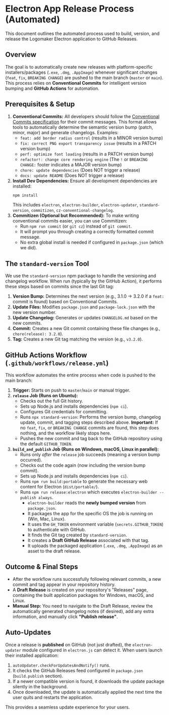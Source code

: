 # Electron App Release Process (Automated)

This document outlines the automated process used to build, version, and release the Logomaker Electron application to GitHub Releases.

## Overview

The goal is to automatically create new releases with platform-specific installers/packages (`.exe`, `.dmg`, `.AppImage`) whenever significant changes (`feat`, `fix`, `BREAKING CHANGE`) are pushed to the main branch (`master` or `main`). This process relies on **Conventional Commits** for intelligent version bumping and **GitHub Actions** for automation.

## Prerequisites & Setup

1.  **Conventional Commits:** All developers should follow the [Conventional Commits specification](https://www.conventionalcommits.org/) for their commit messages. This format allows tools to automatically determine the semantic version bump (patch, minor, major) and generate changelogs. Examples:
    * `feat: add border radius control` (results in a MINOR version bump)
    * `fix: correct PNG export transparency issue` (results in a PATCH version bump)
    * `perf: optimize font loading` (results in a PATCH version bump)
    * `refactor!: change core rendering engine` (The `!` or `BREAKING CHANGE:` footer indicates a MAJOR version bump)
    * `chore: update dependencies` (Does NOT trigger a release)
    * `docs: update README` (Does NOT trigger a release)
2.  **Install Dev Dependencies:** Ensure all development dependencies are installed:
    ```bash
    npm install
    ```
    This includes `electron`, `electron-builder`, `electron-updater`, `standard-version`, `commitizen`, `cz-conventional-changelog`.
3.  **Commitizen (Optional but Recommended):** To make writing conventional commits easier, you can use Commitizen:
    * Run `npm run commit` (or `git cz`) instead of `git commit`.
    * It will prompt you through creating a correctly formatted commit message.
    * No extra global install is needed if configured in `package.json` (which we did).

## The `standard-version` Tool

We use the `standard-version` npm package to handle the versioning and changelog workflow. When run (typically by the GitHub Action), it performs these steps based on commits since the last Git tag:

1.  **Version Bump:** Determines the next version (e.g., 3.1.0 -> 3.2.0 if a `feat:` commit is found) based on Conventional Commits.
2.  **Update Files:** Modifies `package.json` and `package-lock.json` with the new version number.
3.  **Update Changelog:** Generates or updates `CHANGELOG.md` based on the new commits.
4.  **Commit:** Creates a new Git commit containing these file changes (e.g., `chore(release): 3.2.0`).
5.  **Tag:** Creates a new Git tag matching the version (e.g., `v3.2.0`).

## GitHub Actions Workflow (`.github/workflows/release.yml`)

This workflow automates the entire process when code is pushed to the main branch:

1.  **Trigger:** Starts on push to `master`/`main` or manual trigger.
2.  **`release` Job (Runs on Ubuntu):**
    * Checks out the full Git history.
    * Sets up Node.js and installs dependencies (`npm ci`).
    * Configures Git credentials for committing.
    * Runs `npx standard-version`: Performs the version bump, changelog update, commit, and tagging steps described above. **Important:** If no `feat`, `fix`, or `BREAKING CHANGE` commits are found, this step does nothing, and the workflow likely stops here.
    * Pushes the new commit and tag back to the GitHub repository using the default `GITHUB_TOKEN`.
3.  **`build_and_publish` Job (Runs on Windows, macOS, Linux in parallel):**
    * Runs only *after* the `release` job succeeds (meaning a version bump occurred).
    * Checks out the code again (now including the version bump commit).
    * Sets up Node.js and installs dependencies (`npm ci`).
    * Runs `npm run build:portable` to generate the necessary web content for Electron (`dist/portable/`).
    * Runs `npm run release:electron` which executes `electron-builder --publish always`.
        * `electron-builder` reads the **newly bumped version** from `package.json`.
        * It packages the app for the specific OS the job is running on (Win, Mac, Linux).
        * It uses the `GH_TOKEN` environment variable (`secrets.GITHUB_TOKEN`) to authenticate with GitHub.
        * It finds the Git tag created by `standard-version`.
        * It creates a **Draft GitHub Release** associated with that tag.
        * It uploads the packaged application (`.exe`, `.dmg`, `.AppImage`) as an asset to the draft release.

## Outcome & Final Steps

* After the workflow runs successfully following relevant commits, a new commit and tag appear in your repository history.
* A **Draft Release** is created on your repository's "Releases" page, containing the built application packages for Windows, macOS, and Linux.
* **Manual Step:** You need to navigate to the Draft Release, review the automatically generated changelog notes (if desired), add any extra information, and manually click **"Publish release"**.

## Auto-Updates

Once a release is **published** on GitHub (not just drafted), the `electron-updater` module configured in `electron.js` can detect it. When users launch their installed application:

1.  `autoUpdater.checkForUpdatesAndNotify()` runs.
2.  It checks the GitHub Releases feed configured in `package.json` (`build.publish` section).
3.  If a newer compatible version is found, it downloads the update package silently in the background.
4.  Once downloaded, the update is automatically applied the next time the user quits and restarts the application.

This provides a seamless update experience for your users.